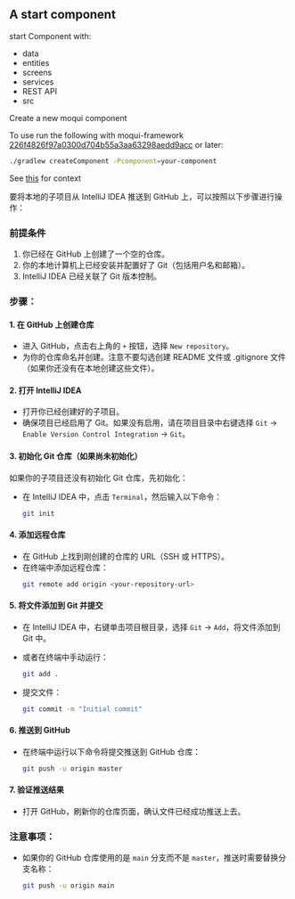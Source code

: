 ## A start component

start Component with: 

- data
- entities
- screens
- services
- REST API
- src

Create a new moqui component

To use run the following with moqui-framework [226f4826f97a0300d704b55a3aa63298aedd9acc](https://github.com/moqui/moqui-framework/pull/636/commits/226f4826f97a0300d704b55a3aa63298aedd9acc) or later:

```bash
./gradlew createComponent -Pcomponent=your-component
```

See [this](https://forum.moqui.org/t/moqui-start-component/725/7) for context


要将本地的子项目从 IntelliJ IDEA 推送到 GitHub 上，可以按照以下步骤进行操作：

### 前提条件
1. 你已经在 GitHub 上创建了一个空的仓库。
2. 你的本地计算机上已经安装并配置好了 Git（包括用户名和邮箱）。
3. IntelliJ IDEA 已经关联了 Git 版本控制。

### 步骤：

#### 1. 在 GitHub 上创建仓库
- 进入 GitHub，点击右上角的 `+` 按钮，选择 `New repository`。
- 为你的仓库命名并创建。注意不要勾选创建 README 文件或 .gitignore 文件（如果你还没有在本地创建这些文件）。

#### 2. 打开 IntelliJ IDEA
- 打开你已经创建好的子项目。
- 确保项目已经启用了 Git。如果没有启用，请在项目目录中右键选择 `Git` -> `Enable Version Control Integration` -> `Git`。

#### 3. 初始化 Git 仓库（如果尚未初始化）
如果你的子项目还没有初始化 Git 仓库，先初始化：

- 在 IntelliJ IDEA 中，点击 `Terminal`，然后输入以下命令：
  ```bash
  git init
  ```

#### 4. 添加远程仓库
- 在 GitHub 上找到刚创建的仓库的 URL（SSH 或 HTTPS）。
- 在终端中添加远程仓库：
  ```bash
  git remote add origin <your-repository-url>
  ```

#### 5. 将文件添加到 Git 并提交
- 在 IntelliJ IDEA 中，右键单击项目根目录，选择 `Git` -> `Add`，将文件添加到 Git 中。
- 或者在终端中手动运行：
  ```bash
  git add .
  ```

- 提交文件：
  ```bash
  git commit -m "Initial commit"
  ```

#### 6. 推送到 GitHub
- 在终端中运行以下命令将提交推送到 GitHub 仓库：
  ```bash
  git push -u origin master
  ```

#### 7. 验证推送结果
- 打开 GitHub，刷新你的仓库页面，确认文件已经成功推送上去。

### 注意事项：
- 如果你的 GitHub 仓库使用的是 `main` 分支而不是 `master`，推送时需要替换分支名称：
  ```bash
  git push -u origin main
  ```
